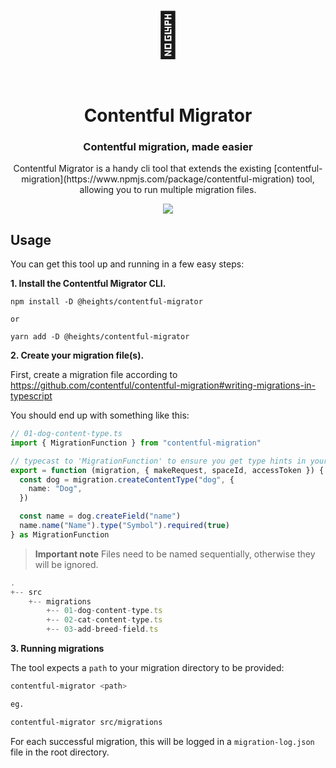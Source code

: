 <p align="center" style="font-size: 5em">🚚</p>

<h1 align="center"> Contentful Migrator</h1>

<h3 align="center">Contentful migration, made easier</h3>

<p align="center">Contentful Migrator is a handy cli tool that extends the existing [contentful-migration](https://www.npmjs.com/package/contentful-migration) tool, allowing you to run multiple migration files.</p>

<p align='center'>
<a href="https://www.npmjs.com/package/@heights/contentful-migrator">
<img src="https://img.shields.io/npm/v/@heights/contentful-migrator">
</a>
</p>

## Usage

You can get this tool up and running in a few easy steps:

**1. Install the Contentful Migrator CLI.**

```
npm install -D @heights/contentful-migrator

or

yarn add -D @heights/contentful-migrator
```

**2. Create your migration file(s).**

First, create a migration file according to https://github.com/contentful/contentful-migration#writing-migrations-in-typescript

You should end up with something like this:

```ts
// 01-dog-content-type.ts
import { MigrationFunction } from "contentful-migration"

// typecast to 'MigrationFunction' to ensure you get type hints in your editor
export = function (migration, { makeRequest, spaceId, accessToken }) {
  const dog = migration.createContentType("dog", {
    name: "Dog",
  })

  const name = dog.createField("name")
  name.name("Name").type("Symbol").required(true)
} as MigrationFunction
```

> **Important note** Files need to be named sequentially, otherwise they will be ignored.

```js
.
+-- src
    +-- migrations
        +-- 01-dog-content-type.ts
        +-- 02-cat-content-type.ts
        +-- 03-add-breed-field.ts
```

**3. Running migrations**

The tool expects a `path` to your migration directory to be provided:

```sh
contentful-migrator <path>

eg.

contentful-migrator src/migrations
```

For each successful migration, this will be logged in a `migration-log.json` file in the root directory.
